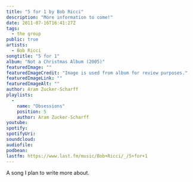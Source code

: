 ```yaml
---
title: "5 for 1 by Bob Ricci"
description: "More information to come!"
date: 2011-07-16T16:41:27Z
tags:
  - the group
public: true
artists:
  - Bob Ricci
songtitle: "5 for 1"
album: "Not a Christmas Album (2005)"
featuredImage: ""
featuredImageCredit: "Image is used from album for review purposes."
featuredImageLink: ""
featuredImageAlt: ""
author: Aram Zucker-Scharff
playlists:
  -
    name: "Obsessions"
    position: 5
    author: Aram Zucker-Scharff
youtube: 
spotify: 
spotifyUri: 
soundcloud:
audiofile:
podbean:
lastfm: https://www.last.fm/music/Bob+Ricci/_/5+for+1
---
```


A song I plan to write more about.
		